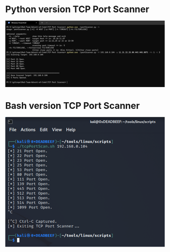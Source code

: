 # Python version TCP Port Scanner

![](./poc.png)

# Bash version TCP Port Scanner

![](./bash_poc.png)